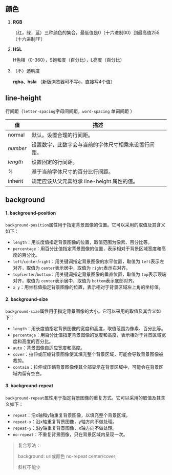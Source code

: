 ## 颜色

1. **RGB**

   （红，绿，蓝）三种颜色的集合，最低值是0（十六进制00）到最高值255（十六进制FF）
2. **HSL**

   H色相（0-360），S饱和度（百分比），L亮度（百分比）
3. （不）透明度

   **rgba、hsla** （新版浏览器可不写a，直接写4个值）

## line-height

行间距（`letter-spacing`字母间间距，`word-spacing` 单词间距 ）

| 值         | 描述                                                 |
| ---------- | ---------------------------------------------------- |
| normal     | 默认。设置合理的行间距。                             |
| *number* | 设置数字，此数字会与当前的字体尺寸相乘来设置行间距。 |
| *length* | 设置固定的行间距。                                   |
| *%*      | 基于当前字体尺寸的百分比行间距。                     |
| inherit    | 规定应该从父元素继承 line-height 属性的值。          |

## background

#### 1. background-position

`background-position`属性用于指定背景图像的位置。它可以采用的取值及其含义如下：

* `length`：用长度值指定背景图像的位置，取值范围为像素、百分比等。
* `percentage`：用百分比值指定背景图像的位置，表示相对于背景区域宽度和高度的百分比。
* `left`/`center`/`right`：用关键词指定背景图像的水平位置，取值为 `left`表示左对齐，取值为 `center`表示居中，取值为 `right`表示右对齐。
* `top`/`center`/`bottom`：用关键词指定背景图像的垂直位置，取值为 `top`表示顶端对齐，取值为 `center`表示居中，取值为 `bottom`表示底部对齐。
* `x y`：用坐标值指定背景图像的位置，表示相对于背景区域左上角的坐标值。

#### 2. background-size

`background-size`属性用于指定背景图像的大小。它可以采用的取值及其含义如下：

* `length`：用长度值指定背景图像的宽度和高度，取值范围为像素、百分比等。
* `percentage`：用百分比值指定背景图像的宽度和高度，表示相对于背景区域宽度和高度的百分比。
* `auto`：背景图像自适应宽度和高度。
* `cover`：拉伸或压缩背景图像使其填充整个背景区域，可能会导致背景图像被裁剪。
* `contain`：拉伸或压缩背景图像使其全部显示在背景区域中，可能会在背景区域内留有空白。

#### 3. background-repeat

`background-repeat`属性用于指定背景图像的重复方式。它可以采用的取值及其含义如下：

* `repeat`：沿x轴和y轴重复背景图像，以填充整个背景区域。
* `repeat-x`：沿x轴重复背景图像，y轴方向不做处理。
* `repeat-y`：沿y轴重复背景图像，x轴方向不做处理。
* `no-repeat`：不重复背景图像，只在背景区域内呈现一次。

> 复合写法：
>
> background: url或颜色 no-repeat center/cover;
>
> 斜杠不能少
